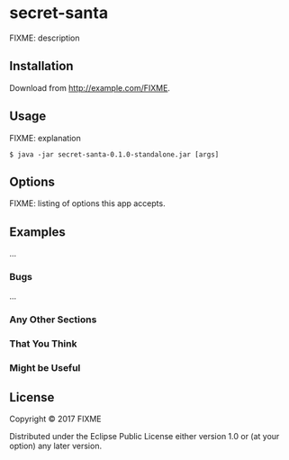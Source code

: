 # secret-santa

FIXME: description

## Installation

Download from http://example.com/FIXME.

## Usage

FIXME: explanation

    $ java -jar secret-santa-0.1.0-standalone.jar [args]

## Options

FIXME: listing of options this app accepts.

## Examples

...

### Bugs

...

### Any Other Sections
### That You Think
### Might be Useful

## License

Copyright © 2017 FIXME

Distributed under the Eclipse Public License either version 1.0 or (at
your option) any later version.
